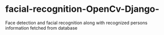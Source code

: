 # facial-recognition-OpenCv-Django-
Face detection and facial recognition along with recognized persons information fetched from database
